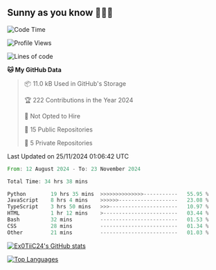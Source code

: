 ## Sunny as you know 🫨🫨👋

<!--START_SECTION:waka-->
![Code Time](http://img.shields.io/badge/Code%20Time-35%20hrs-blue)

![Profile Views](http://img.shields.io/badge/Profile%20Views-1-blue)

![Lines of code](https://img.shields.io/badge/From%20Hello%20World%20I%27ve%20Written-194.1%20thousand%20lines%20of%20code-blue)

**🐱 My GitHub Data** 

> 📦 11.0 kB Used in GitHub's Storage 
 > 
> 🏆 222 Contributions in the Year 2024
 > 
> 🚫 Not Opted to Hire
 > 
> 📜 15 Public Repositories 
 > 
> 🔑 5 Private Repositories 
 > 

 Last Updated on 25/11/2024 01:06:42 UTC
<!--END_SECTION:waka-->

<!--START_SECTION:code-->

```rust
From: 12 August 2024 - To: 23 November 2024

Total Time: 34 hrs 38 mins

Python        19 hrs 35 mins  >>>>>>>>>>>>>>-----------   55.95 %
JavaScript    8 hrs 4 mins    >>>>>>-------------------   23.08 %
TypeScript    3 hrs 50 mins   >>>----------------------   10.97 %
HTML          1 hr 12 mins    >------------------------   03.44 %
Bash          32 mins         -------------------------   01.53 %
CSS           28 mins         -------------------------   01.34 %
Other         21 mins         -------------------------   01.03 %
```

<!--END_SECTION:code-->
<a href="http://www.github.com/Ex0TiiC24"><img src="https://github-readme-stats.vercel.app/api?username=Ex0TiiC24&show_icons=true&hide=&count_private=true&title_color=0891b2&text_color=ffffff&icon_color=0891b2&bg_color=1c1917&hide_border=true&show_icons=true" alt="Ex0TiiC24's GitHub stats" /></a>

<a href="https://github.com/Ex0TiiC24" align="left"><img src="https://github-readme-stats.vercel.app/api/top-langs/?username=Ex0TiiC24&langs_count=10&title_color=0891b2&text_color=ffffff&icon_color=0891b2&bg_color=1c1917&hide_border=true&locale=en&custom_title=Top%20%Languages" alt="Top Languages" /></a>

